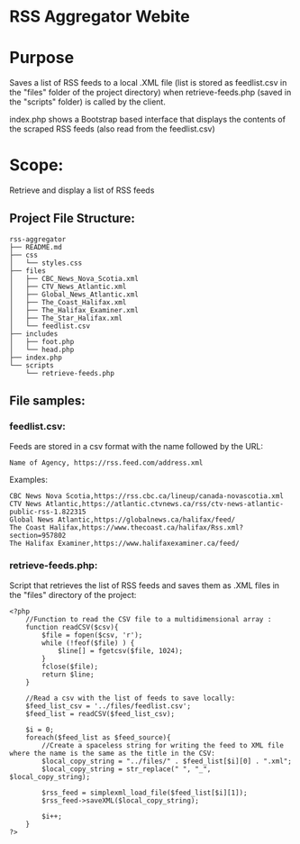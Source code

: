 # RSS Aggregator Webite

# Purpose
Saves a list of RSS feeds to a local .XML file (list is stored as feedlist.csv in the "files" folder of the project directory) when retrieve-feeds.php (saved in the "scripts" folder) is called by the client.

index.php shows a Bootstrap based interface that displays the contents of the scraped RSS feeds (also read from the feedlist.csv)

# Scope:
Retrieve and display a list of RSS feeds

## Project File Structure:
```
rss-aggregator
├── README.md
├── css
│   └── styles.css
├── files
│   ├── CBC_News_Nova_Scotia.xml
│   ├── CTV_News_Atlantic.xml
│   ├── Global_News_Atlantic.xml
│   ├── The_Coast_Halifax.xml
│   ├── The_Halifax_Examiner.xml
│   ├── The_Star_Halifax.xml
│   └── feedlist.csv
├── includes
│   ├── foot.php
│   └── head.php
├── index.php
└── scripts
    └── retrieve-feeds.php
```

## File samples:

### feedlist.csv:

Feeds are stored in a csv format with the name followed by the URL:
```{csv}
Name of Agency, https://rss.feed.com/address.xml
```

Examples:
```{csv}
CBC News Nova Scotia,https://rss.cbc.ca/lineup/canada-novascotia.xml
CTV News Atlantic,https://atlantic.ctvnews.ca/rss/ctv-news-atlantic-public-rss-1.822315
Global News Atlantic,https://globalnews.ca/halifax/feed/
The Coast Halifax,https://www.thecoast.ca/halifax/Rss.xml?section=957802
The Halifax Examiner,https://www.halifaxexaminer.ca/feed/
```

### retrieve-feeds.php:

Script that retrieves the list of RSS feeds and saves them as .XML files in the "files" directory of the project:
```{php}
<?php
    //Function to read the CSV file to a multidimensional array :
    function readCSV($csv){
        $file = fopen($csv, 'r');
        while (!feof($file) ) {
            $line[] = fgetcsv($file, 1024);
        }
        fclose($file);
        return $line;
    }

    //Read a csv with the list of feeds to save locally:
    $feed_list_csv = '../files/feedlist.csv';
    $feed_list = readCSV($feed_list_csv);

    $i = 0;
    foreach($feed_list as $feed_source){
        //Create a spaceless string for writing the feed to XML file where the name is the same as the title in the CSV:
        $local_copy_string = "../files/" . $feed_list[$i][0] . ".xml";
        $local_copy_string = str_replace(" ", "_", $local_copy_string);

        $rss_feed = simplexml_load_file($feed_list[$i][1]);
        $rss_feed->saveXML($local_copy_string);

        $i++;
    }
?>
```

